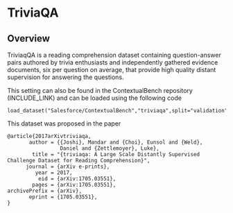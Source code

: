 # TriviaQA

## Overview
TriviaqQA is a reading comprehension dataset containing question-answer pairs authored by trivia enthusiasts and independently gathered evidence documents, six per question on average, that provide high quality distant supervision for answering the questions. 

This setting can also be found in the ContextualBench repository (INCLUDE_LINK) and can be loaded using the following code
```
load_dataset("Salesforce/ContextualBench","triviaqa",split="validation")
```

This dataset was proposed in the paper 
```
@article{2017arXivtriviaqa,
       author = {{Joshi}, Mandar and {Choi}, Eunsol and {Weld},
                 Daniel and {Zettlemoyer}, Luke},
        title = "{triviaqa: A Large Scale Distantly Supervised Challenge Dataset for Reading Comprehension}",
      journal = {arXiv e-prints},
         year = 2017,
          eid = {arXiv:1705.03551},
        pages = {arXiv:1705.03551},
archivePrefix = {arXiv},
       eprint = {1705.03551},
}
```